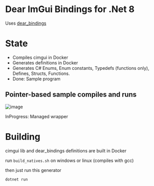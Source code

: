 # Dear ImGui Bindings for .Net 8

Uses [dear_bindings](https://github.com/dearimgui/dear_bindings)

# State

- Compiles cimgui in Docker
- Generates definitions in Docker
- Generates C# Enums, Enum constants, Typedefs (functions only), Defines, Structs, Functions.
- Done: Sample program

## Pointer-based sample compiles and runs

![image](https://github.com/DearImGuiBindingsNet/DearImGuiBindingsNet/assets/44116740/defada25-2731-442c-9813-6bb7ff1b9509)

InProgress: Managed wrapper

# Building

cimgui lib and dear_bindings definitions are built in Docker

run `build_natives.sh` on windows or linux (compiles with gcc)

then just run this generator
```sh
dotnet run
```